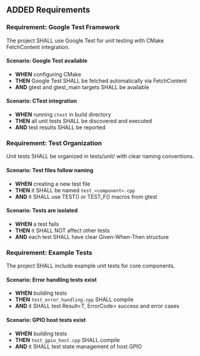 ## ADDED Requirements

### Requirement: Google Test Framework

The project SHALL use Google Test for unit testing with CMake FetchContent integration.

#### Scenario: Google Test available
- **WHEN** configuring CMake
- **THEN** Google Test SHALL be fetched automatically via FetchContent
- **AND** gtest and gtest_main targets SHALL be available

#### Scenario: CTest integration
- **WHEN** running `ctest` in build directory
- **THEN** all unit tests SHALL be discovered and executed
- **AND** test results SHALL be reported

### Requirement: Test Organization

Unit tests SHALL be organized in tests/unit/ with clear naming conventions.

#### Scenario: Test files follow naming
- **WHEN** creating a new test file
- **THEN** it SHALL be named `test_<component>.cpp`
- **AND** it SHALL use TEST() or TEST_F() macros from gtest

#### Scenario: Tests are isolated
- **WHEN** a test fails
- **THEN** it SHALL NOT affect other tests
- **AND** each test SHALL have clear Given-When-Then structure

### Requirement: Example Tests

The project SHALL include example unit tests for core components.

#### Scenario: Error handling tests exist
- **WHEN** building tests
- **THEN** `test_error_handling.cpp` SHALL compile
- **AND** it SHALL test Result<T, ErrorCode> success and error cases

#### Scenario: GPIO host tests exist
- **WHEN** building tests
- **THEN** `test_gpio_host.cpp` SHALL compile
- **AND** it SHALL test state management of host GPIO
